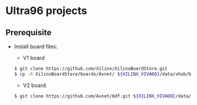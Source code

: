 # Ultra96 projects

## Prerequisite

- Install board files:

    - V1 board

    ```bash
    $ git clone https://github.com/Xilinx/XilinxBoardStore.git 
    $ cp -R XilinxBoardStore/boards/Avnet/ ${XILINX_VIVADO}/data/xhub/boards/XilinxBoardStore/boards
    ```

    - V2 board: 

    ```bash
    $ git clone https://github.com/Avnet/bdf.git ${XILINX_VIVADO}/data/xhub/boards/XilinxBoardStore/boards/bdf
    ```
